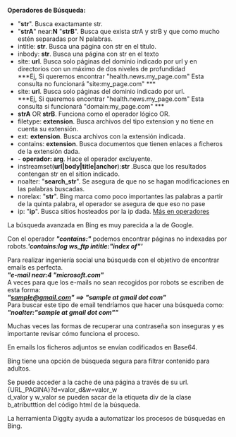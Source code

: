 __Operadores de Búsqueda:__

+ "__str__". Busca exactamante str.
+ "__strA__" near:__N__ "__strB__". Busca que exista strA y strB y que como mucho estén separadas por N palabras.
+ intitle: __str__. Busca una página con str en el título.
+ inbody: __str__. Busca una página con str en el texto
+ site: __url__. Busca solo páginas del dominio indicado por url y en directorios con un máximo de dos niveles de profundidad<br>
                ***Ej, Si queremos encontrar "health.news.my_page.com" Esta consulta no funcionará "site:my_page.com" *** 
+ site: __url__. Busca solo páginas del dominio indicado por url.<br>
                ***Ej, Si queremos encontrar "health.news.my_page.com" Esta consulta si funcionará "domain:my_page.com" *** 
+ __strA__ OR __strB__. Funciona como el operador lógico OR.
+ filetype: __extension__. Busca archivos del tipo extension y no tiene en cuenta su extensión.
+ ext: __extension__. Busca archivos con la extensión indicada.
+ contains: __extension__. Busca documentos que tienen enlaces a ficheros de la extensión dada.
+ \- __operador: arg__. Hace el operador excluyente.
+ instreamset(__url|body|title|anchor__):__str__ .Busca que los resultados contengan str en el sition indicado. 
+ noalter: "__search_str__". Se asegura de que no se hagan modificaciones en las palabras buscadas.
+ norelax: "__str__". Bing marca como poco importantes las palabras a partir de la quinta palabra, el operador se asegura de que eso no pase
+ ip: "__ip__". Busca sitios hosteados por la ip dada.
[Más en operadores](https://docs.microsoft.com/en-us/previous-versions/bing/search/ff795634(v=msdn.10))

La búsqueda avanzada en Bing es muy parecida a la de Google.

Con el operador ***"contains:"*** podemos encontrar páginas no indexadas por robots.***'contains:log ws_ftp intitle:"index of"'***

Para realizar ingeniería social una búsqueda con el objetivo de encontrar emails es perfecta.<br>
***"e-mail near:4 "microsoft.com"***<br>
A veces para que los e-mails no sean recogidos por robots se escriben de esta forma:<br>
***"sample@gmail.com" ==> "sample at gmail dot com"***<br>
Para buscar este tipo de email tendríamos que hacer una búsqueda como: ***"noalter:"sample at gmail dot com""***

Muchas veces las formas de recuperar una contraseña son inseguras y es importante revisar cómo funciona el proceso.

En emails los ficheros adjuntos se envían codificados en Base64.

Bing tiene una opción de búsqueda segura para filtrar contenido para adultos.

Se puede acceder a la cache de una página a través de su url.<br>
{URL_PAGINA}?d=valor_d&w=valor_w <br>
d_valor y w_valor se pueden sacar de la etiqueta div de la clase b_atributttion del código html de la búsqueda.

La herramienta Diggity ayuda a automatizar los procesos de búsquedas en Bing.
